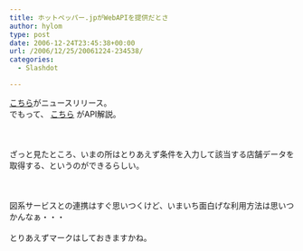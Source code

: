 ```yaml
---
title: ホットペッパー.jpがWebAPIを提供だとさ
author: hylom
type: post
date: 2006-12-24T23:45:38+00:00
url: /2006/12/25/20061224-234538/
categories:
  - Slashdot

---
```

 [こちら][1]がニュースリリース。   
でもって、   [こちら][2] がAPI解説。</br>  
</br>   
ざっと見たところ、いまの所はとりあえず条件を入力して該当する店舗データを取得する、というのができるらしい。</br>  
</br>   
図系サービスとの連携はすぐ思いつくけど、いまいち面白げな利用方法は思いつかんなぁ・・・</br>   
とりあえずマークはしておきますかね。</br>  
</br>

 [1]: http://www.recruit.jp/newsrelease/2006/12/hot/TO20061222/
 [2]: http://api.hotpepper.jp/index.html
